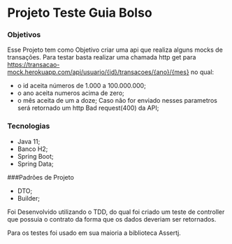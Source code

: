 # Projeto Teste Guia Bolso 

### Objetivos 
Esse Projeto tem como Objetivo criar uma api que realiza alguns mocks de transações.
Para testar basta realizar uma chamada http get para https://transacao-mock.herokuapp.com/api/usuario/{id}/transacoes/{ano}/{mes}
no qual:
 * o id aceita números de 1.000 a 100.000.000; 
 * o ano aceita numeros acima de zero;
 * o mês aceita de um a doze;
 Caso não for enviado nesses parametros será retornado um http Bad request(400) da API;
 ### Tecnologias 
 * Java 11;
 * Banco H2;
 * Spring Boot;
 * Spring Data;
 
 ###Padrões de Projeto
 * DTO;
 * Builder;
 
 Foi Desenvolvido utilizando o TDD, do qual foi criado um teste de controller que possuia o contrato da forma que os dados deveriam ser retornados.
  
  Para os testes foi usado em sua maioria a biblioteca Assertj.
 
